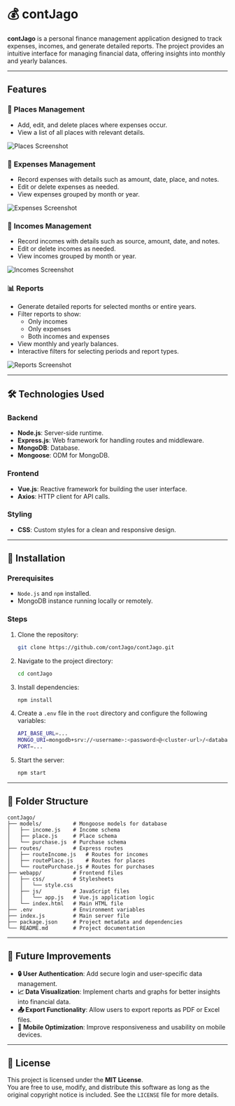 # 💰 contJago

**contJago** is a personal finance management application designed to track expenses, incomes, and generate detailed reports. 
The project provides an intuitive interface for managing financial data, offering insights into monthly and yearly balances.

---

## Features

### 📍 **Places Management**
- Add, edit, and delete places where expenses occur.
- View a list of all places with relevant details.

![Places Screenshot](./imgs/posti.png)

### 🛒 **Expenses Management**
- Record expenses with details such as amount, date, place, and notes.
- Edit or delete expenses as needed.
- View expenses grouped by month or year.

![Expenses Screenshot](./imgs/spese.png)

### 💸 **Incomes Management**
- Record incomes with details such as source, amount, date, and notes.
- Edit or delete incomes as needed.
- View incomes grouped by month or year.

![Incomes Screenshot](./imgs/entrate.png)

### 📊 **Reports**
- Generate detailed reports for selected months or entire years.
- Filter reports to show:
  - Only incomes
  - Only expenses
  - Both incomes and expenses
- View monthly and yearly balances.
- Interactive filters for selecting periods and report types.

![Reports Screenshot](./imgs/report.png)

---

## 🛠️ Technologies Used

### Backend
- **Node.js**: Server-side runtime.
- **Express.js**: Web framework for handling routes and middleware.
- **MongoDB**: Database.
- **Mongoose**: ODM for MongoDB.

### Frontend
- **Vue.js**: Reactive framework for building the user interface.
- **Axios**: HTTP client for API calls.

### Styling
- **CSS**: Custom styles for a clean and responsive design.

---

## 🚀 Installation

### Prerequisites
- `Node.js` and `npm` installed.
- MongoDB instance running locally or remotely.

### Steps
1. Clone the repository:
   ```bash
   git clone https://github.com/contJago/contJago.git
   ```
2. Navigate to the project directory:
    ```bash
    cd contJago
    ```
3. Install dependencies:
    ```bash
    npm install
    ```
4. Create a `.env` file in the `root` directory and configure the following variables:
    ```bash
    API_BASE_URL=...
    MONGO_URI=mongodb+srv://<username>:<password>@<cluster-url>/<database-name>
    PORT=...
    ```
5. Start the server:
    ```bash
    npm start
    ```

---

## 📂 Folder Structure
    
    contJago/
    ├── models/          # Mongoose models for database
    │   ├── income.js    # Income schema
    │   ├── place.js     # Place schema
    │   └── purchase.js  # Purchase schema
    ├── routes/          # Express routes
    │   ├── routeIncome.js   # Routes for incomes
    │   ├── routePlace.js    # Routes for places
    │   └── routePurchase.js # Routes for purchases
    ├── webapp/          # Frontend files
    │   ├── css/         # Stylesheets
    │   │   └── style.css
    │   ├── js/          # JavaScript files
    │   │   └── app.js   # Vue.js application logic
    │   └── index.html   # Main HTML file
    ├── .env             # Environment variables
    ├── index.js         # Main server file
    ├── package.json     # Project metadata and dependencies
    └── README.md        # Project documentation

---

## 🌟 Future Improvements
- **🔒 User Authentication**: Add secure login and user-specific data management.
- **📈 Data Visualization**: Implement charts and graphs for better insights into financial data.
- **📤 Export Functionality**: Allow users to export reports as PDF or Excel files.
- **📱 Mobile Optimization**: Improve responsiveness and usability on mobile devices.

---

## 📜 License
This project is licensed under the **MIT License**.  
You are free to use, modify, and distribute this software as long as the original copyright notice is included. See the `LICENSE` file for more details.

